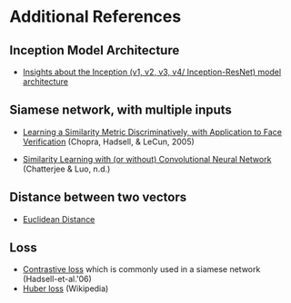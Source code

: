 # Additional References

## Inception Model Architecture

* [Insights about the Inception (v1, v2, v3, v4/ Inception-ResNet) model architecture](https://towardsdatascience.com/a-simple-guide-to-the-versions-of-the-inception-network-7fc52b863202)

## Siamese network, with multiple inputs

* [Learning a Similarity Metric Discriminatively, with Application to Face Verification](http://yann.lecun.com/exdb/publis/pdf/chopra-05.pdf) (Chopra, Hadsell, & LeCun, 2005)

* [Similarity Learning with (or without) Convolutional Neural Network](http://slazebni.cs.illinois.edu/spring17/lec09_similarity.pdf) (Chatterjee & Luo, n.d.)

## Distance between two vectors
*  [Euclidean Distance](http://mathonline.wikidot.com/the-distance-between-two-vectors)

## Loss

* [Contrastive loss](http://yann.lecun.com/exdb/publis/pdf/hadsell-chopra-lecun-06.pdf) which is commonly used in a siamese network (Hadsell-et-al.'06)
* [Huber loss](https://en.wikipedia.org/wiki/Huber_loss) (Wikipedia)
